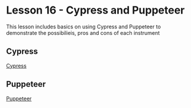# Lesson 16 - Cypress and Puppeteer

This lesson includes basics on using Cypress and Puppeteer to demonstrate the possibilieis, pros and cons of each instrument

## Cypress

[Cypress](./cypress)

## Puppeteer

[Puppeteer](.puppeteer)
